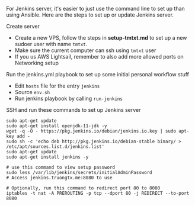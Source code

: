 For Jenkins server, it's easier to just use the command line to set up than using Ansible. Here are
the steps to set up or update Jenkins server.

Create server
- Create a new VPS, follow the steps in **setup-tmtxt.md** to set up a new sudoer user with name `tmtxt`.
- Make sure the current computer can ssh using `tmtxt` user
- If you us AWS Lightsail, remember to also add more allowed ports on Networking setup

Run the jenkins.yml playbook to set up some initial personal workflow stuff
- Edit `hosts` file for the entry `jenkins`
- Source `env.sh`
- Run jenkins playbook by calling `run-jenkins`

SSH and run these commands to set up Jenkins server
```console
sudo apt-get update
sudo apt-get install openjdk-11-jdk -y
wget -q -O - https://pkg.jenkins.io/debian/jenkins.io.key | sudo apt-key add -
sudo sh -c 'echo deb http://pkg.jenkins.io/debian-stable binary/ > /etc/apt/sources.list.d/jenkins.list'
sudo apt-get update
sudo apt-get install jenkins -y

# use this command to view setup password
sudo less /var/lib/jenkins/secrets/initialAdminPassword
# Access jenkins.truongtx.me:8080 to use

# Optionally, run this command to redirect port 80 to 8080
iptables -t nat -A PREROUTING -p tcp --dport 80 -j REDIRECT --to-port 8080
```
